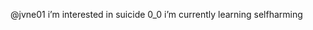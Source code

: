 @jvne01
i’m interested in suicide 0_0
i’m currently learning selfharming
<!---
jvne01/jvne01 is a ✨ special ✨ repository because its `README.md` (this file) appears on your GitHub profile.
You can click the Preview link to take a look at your changes.
--->
